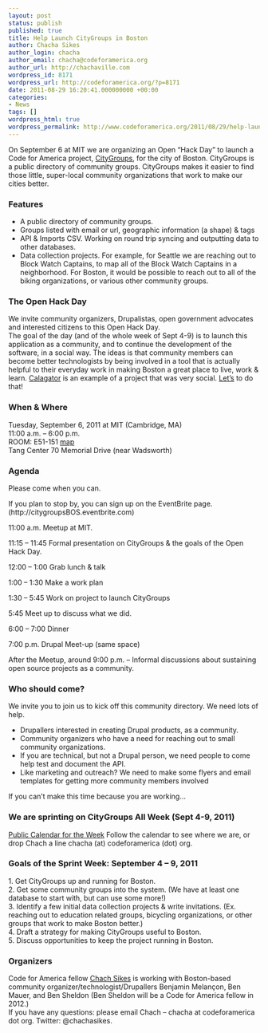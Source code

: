 ```yaml
---
layout: post
status: publish
published: true
title: Help Launch CityGroups in Boston
author: Chacha Sikes
author_login: chacha
author_email: chacha@codeforamerica.org
author_url: http://chachaville.com
wordpress_id: 8171
wordpress_url: http://codeforamerica.org/?p=8171
date: 2011-08-29 16:20:41.000000000 +00:00
categories:
- News
tags: []
wordpress_html: true
wordpress_permalink: http://www.codeforamerica.org/2011/08/29/help-launch-citygroups-in-boston/
---
```


<p>On September 6 at MIT we are organizing an Open “Hack Day” to launch a Code for America project, <a href="http://codeforamerica.org/?cfa_project=citygroups">CityGroups</a>, for the city of Boston. CityGroups is a public directory of community groups. CityGroups makes it easier to find those little, super-local community organizations that work to make our cities better.
</p>
<h3>Features</h3>
<ul>
<li>A public directory of community groups.</li>
<li>Groups listed with email or url, geographic information (a shape) &amp; tags</li>
<li>API &amp; Imports CSV. Working on round trip syncing and outputting data to other databases.</li>
<li>Data collection projects. For example, for Seattle we are reaching out to Block Watch Captains, to map all of the Block Watch Captains in a neighborhood. For Boston, it would be possible to reach out to all of the biking organizations, or various other community groups.</li>
</ul>
<h3>The Open Hack Day</h3>
<p>
We invite community organizers, Drupalistas, open government advocates and interested citizens to this Open Hack Day.<br/>
The goal of the day (and of the whole week of Sept 4-9) is to launch this application as a community, and to continue the development of the software, in a social way. The ideas is that community members can become better technologists by being involved in a tool that is actually helpful to their everyday work in making Boston a great place to live, work &amp; learn. <a href="http://calagator.wordpress.com/">Calagator</a> is an example of a project that was very social. <a href="http://tasks.citygroups.org/">Let’s</a> to do that!
</p>
<h3>When &amp; Where</h3>
<p>
Tuesday, September 6, 2011 at MIT (Cambridge, MA)<br/>
11:00 a.m. – 6:00 p.m.<br/>
ROOM: E51-151 <a href="http://whereis.mit.edu/?go=E51*" target="_blank"> map</a><br/>
Tang Center 70 Memorial Drive (near Wadsworth)
</p>
<h3>Agenda</h3>
<p>
Please come when you can. </p>
<p>If you plan to stop by, you can sign up on the EventBrite page.(http://citygroupsBOS.eventbrite.com)</p>
<p>11:00 a.m. Meetup at MIT.
</p>
<p>11:15 – 11:45 Formal presentation on CityGroups &amp; the goals of the Open Hack Day.
</p>
<p>12:00 – 1:00 Grab lunch &amp; talk
</p>
<p>1:00 – 1:30 Make a work plan
</p>
<p>1:30 – 5:45 Work on project to launch CityGroups
</p>
<p>5:45 Meet up to discuss what we did.
</p>
<p>6:00 – 7:00 Dinner
</p>
<p>7:00 p.m. Drupal Meet-up (same space)
</p>
<p>After the Meetup, around 9:00 p.m. – Informal discussions about sustaining open source projects as a community.</p>
<h3>Who should come?</h3>
<p>
We invite you to join us to kick off this community directory. We need lots of help.
</p>
<ul>
<li>Drupallers interested in creating Drupal products, as a community.</li>
<li>Community organizers who have a need for reaching out to small community organizations.</li>
<li>If you are technical, but not a Drupal person, we need people to come help test and document the API.</li>
<li>Like marketing and outreach? We need to make some flyers and email templates for getting more community members involved</li>
</ul>
<p>
If you can’t make this time because you are working…
</p>
<h3>We are sprinting on CityGroups All Week (Sept 4-9, 2011)</h3>
<p>
<a href="http://www.google.com/calendar/embed?src=codeforamerica.org_7ub63rgoloicli8fii71ksnjlk%40group.calendar.google.com&amp;ctz=America/Los_Angeles" target="_blank">Public Calendar for the Week</a> Follow the calendar to see where we are, or drop Chach a line chacha (at) codeforamerica (dot) org.
</p>
<h3>Goals of the Sprint Week: September 4 – 9, 2011</h3>
<p>
1. Get CityGroups up and running for Boston.<br/>
2. Get some community groups into the system. (We have at least one database to start with, but can use some more!)<br/>
3. Identify a few initial data collection projects &amp; write invitations. (Ex. reaching out to education related groups, bicycling organizations, or other groups that work to make Boston better.)<br/>
4. Draft a strategy for making CityGroups useful to Boston.<br/>
5. Discuss opportunities to keep the project running in Boston.
</p>
<h3>Organizers</h3>
<p>Code for America fellow <a href="http://codeforamerica.org/author/chacha/">Chach Sikes</a> is working with Boston-based community organizer/technologist/Drupallers Benjamin Melançon, Ben Mauer, and Ben Sheldon (Ben Sheldon will be a Code for America fellow in 2012.)<br/>
If you have any questions: please email Chach – chacha at codeforamerica dot org. Twitter: @chachasikes.</p>

